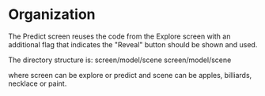 # Organization

The Predict screen reuses the code from the Explore screen with an additional flag that indicates the "Reveal" button
should be shown and used.

The directory structure is:
screen/model/scene
screen/model/scene

where screen can be explore or predict and scene can be apples, billiards, necklace or paint.